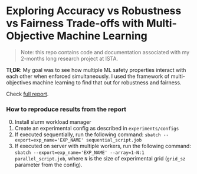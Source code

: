 
# Exploring Accuracy vs Robustness vs Fairness Trade-offs with Multi-Objective Machine Learning

> Note: this repo contains code and documentation associated with my 2-months long research project at ISTA. 

**Tl;DR**: My goal was to see how multiple ML safety properties interact with each other when enforced simultaneously. I used the framework of multi-objectives machine learning to find that out for robustness and fairness. 

Check [full report](https://github.com/egozverev/robustness-fairness-tradeoffs/blob/main/docs/egor_zverev_robustness_fairness_tradeoffs.pdf). 

### How to reproduce results from the report
0. Install slurm workload manager
1. Create an experimental config as described in `experiments/configs`
2. If executed sequentially, run the following command: `sbatch --export=exp_name='EXP_NAME' sequential_script.job`
3. If executed on server with multiple workers, run the following command: `sbatch --export=exp_name='EXP_NAME' --array=1-N:1 parallel_script.job`, where `N` is the size of experimental grid (`grid_sz` parameter from the config). 
